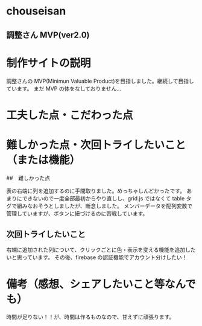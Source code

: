 # chouseisan

## 調整さん MVP(ver2.0)

# 制作サイトの説明

調整さんの MVP(Minimun Valuable Product)を目指しました。継続して目指しています。
まだ MVP の体をなしておりません…

# 工夫した点・こだわった点

# 難しかった点・次回トライしたいこと（または機能）

##　難しかった点

表の右端に列を追加するのに手間取りました。めっちゃしんどかったです。
あまりにできないので一度全部最初からやり直しし、grid.js ではなくて table タグで組みなおそうとしましたが、断念しました。
メンバーデータを配列変数で管理していますが、ボタンに紐づけるのに苦戦しています。

## 次回トライしたいこと

右端に追加された列について、クリックごとに色・表示を変える機能を追加したいと思っています。
その後、firebase の認証機能でアカウント分けしたい！

# 備考（感想、シェアしたいこと等なんでも）

時間が足りない！！が、時間は作るものなので、甘えずに頑張ります。
